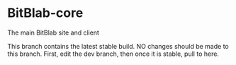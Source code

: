 BitBlab-core
============

The main BitBlab site and client

This branch contains the latest stable build. NO changes should be made to this branch. First, edit the dev branch, then once it is stable, pull to here.
